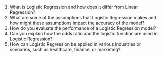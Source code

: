 1. What is Logistic Regression and how does it differ from Linear Regression? 
2. What are some of the assumptions that Logistic Regression makes and how might these assumptions impact the accuracy of the model? 
3. How do you evaluate the performance of a Logistic Regression model? 
4. Can you explain how the odds ratio and the logistic function are used in Logistic Regression? 
5. How can Logistic Regression be applied in various industries or scenarios, such as healthcare, finance, or marketing?